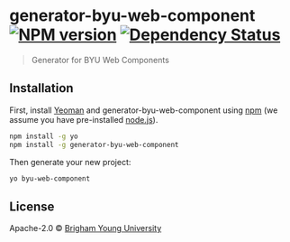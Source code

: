 # generator-byu-web-component [![NPM version][npm-image]][npm-url] [![Dependency Status][daviddm-image]][daviddm-url]
> Generator for BYU Web Components

## Installation

First, install [Yeoman](http://yeoman.io) and generator-byu-web-component using [npm](https://www.npmjs.com/) (we assume you have pre-installed [node.js](https://nodejs.org/)).

```bash
npm install -g yo
npm install -g generator-byu-web-component
```

Then generate your new project:

```bash
yo byu-web-component
```

## License

Apache-2.0 © [Brigham Young University](https://byu.edu)


[npm-image]: https://badge.fury.io/js/generator-byu-web-component.svg
[npm-url]: https://npmjs.org/package/generator-byu-web-component
[daviddm-image]: https://david-dm.org/byuweb/generator-byu-web-component.svg?theme=shields.io
[daviddm-url]: https://david-dm.org/byuweb/generator-byu-web-component
